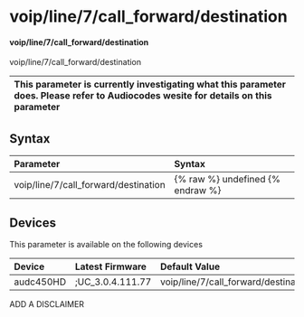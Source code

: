 ﻿---
description: voip/line/7/call_forward/destination
search: false
---

# voip/line/7/call_forward/destination

#### voip/line/7/call_forward/destination

voip/line/7/call_forward/destination


| This parameter is currently investigating what this parameter does. Please refer to Audiocodes wesite for details on this parameter | 
| :--- |

## Syntax
| Parameter | Syntax |
| :--- | :--- |
|voip/line/7/call_forward/destination | {% raw %} undefined {% endraw %}|

## Devices
This parameter is available on the following devices

| Device | Latest Firmware | Default Value |
|:---|:---|:---|
| audc450HD | ;UC_3.0.4.111.77 | voip/line/7/call_forward/destination= 

ADD A DISCLAIMER
